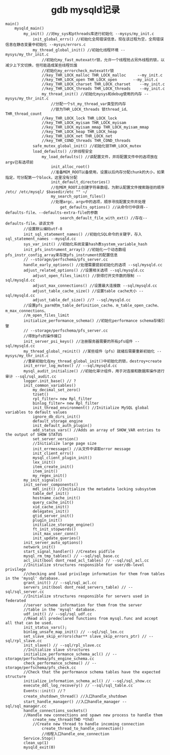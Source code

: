 # <center>gdb mysqld记录</center>

	main()
		mysqld_main()
			my_init() //对my_sys和pthreads库进行初始化 --mysys/my_init.c
				init_global_errs() //初始化全局错误信息，现在该过程为空，全局错误信息在静态变量中初始化 --mysys/errors.c
				my_thread_global_init() //初始化线程环境 --mysys/my_thr_init.c
					//初始化my_fast_mutexattr锁，允许一个线程抢占另外线程的锁，以减少上下文切换，但可能造成某些线程饥饿
					//初始化my_errorcheck_mutexattr锁
					//key_THR_LOCK_malloc THR_LOCK_malloc     --my_init.c
					//key_THR_LOCK_open THR_LOCK_open       --my_init.c
					//key_THR_LOCK_charset THR_LOCK_charset    --my_init.c
					//key_THR_LOCK_threads THR_LOCK_threads    --my_init.c
					my_thread_init() //初始化mysys和debug使用的内存 --mysys/my_thr_init.c
						//分配一个st_my_thread_var类型的内存   
						//锁为THR_LOCK_threads 锁thread_id、THR_thread_count
					//key_THR_LOCK_lock THR_LOCK_lock
					//key_THR_LOCK_myisam THR_LOCK_myisam
					//key_THR_LOCK_myisam_mmap THR_LOCK_myisam_mmap
					//key_THR_LOCK_heap THR_LOCK_heap
					//key_THR_LOCK_net THR_LOCK_net
					//key_THR_COND_threads THR_COND_threads
				safe_mutex_global_init() //初始化锁THR_LOCK_mutex
				load_defaults() //非线程安全
					my_load_defaults() //读配置文件，并将配置文件中的选项放在argv已有选项前
						init_alloc_root() 
						//准备MEM_ROOT以备使用，设置以后内存分配chunk的大小，如果指定，可分配第一个block，这里没有分配
						init_default_directories() 
						//在MEM_ROOT上创建字符串数组，为默认配置文件搜索路径的顺序 /etc/ /etc/mysql/ $basedir/etc "" ~/
						my_search_option_files()
						//处理argc、argv中的选项，顺序寻找配置文件并处理
							get_defaults_options() //从命令行中获得--defaults-file、--defaults-extra-file的参数
							search_default_file_with_ext() //存在--defaults-file，读该文件
			//设置默认编码utf-8
			init_sql_statement_names() //初始化SQL命令的关键字，存入sql_statement_names --mysqld.cc
			sys_var_init() //初始化系统变量hash表system_variable_hash
			init_pfs_instrument_array() //初始化一个动态数组pfs_instr_config_array来存放pfs_instrument的配置信息
			// --storage/perfschema/pfs_server.cc
			handle_early_options() //处理需要提前初始化的选项 --sql/mysqld.cc
			adjust_related_options() //设置相关选项 --sql/mysqld.cc
				adjust_open_files_limit() //获得打开文件数的限制 --sql/mysqld.cc
				adjust_max_connections() //设置最大连接数 --sql/mysqld.cc
				adjust_table_cache_size() //设置table cache大小 --sql/mysqld.cc
				adjust_table_def_size() //? --sql/mysqld.cc
			//设置pfs_parm的m_table_definition_cache、m_table_open_cache、m_max_connections、
			//m_open_files_limit
			initialize_performance_schema() //初始化performance schema存储引擎
			// --storage/perfschema/pfs_server.cc
			//得到pfs的操作接口
			init_server_psi_keys() //注册服务器需要的所有pfs组件 --sql/mysqld.cc
			my_thread_global_reinit() //某些组件（pfs）就绪后需要重新初始化 --mysys/my_thr_init.c
			//重新初始化在my_thread_global_init()中初始化的锁，destroy+create
			init_error_log_mutex() // --sql/mysqld.cc
			mysql_audit_initialize() //初始化审计组件，用于对连接和数据库操作进行审计 --sql/sql_audit.cc
			logger.init_base() // ?
			init_common_variables()
				my_decimal_set_zero()
				tzset()
				rpl_filter= new Rpl_filter
				binlog_filter= new Rpl_filter
				init_thread_environment() //Initialize MySQL global variables to default values
				ignore_db_dirs_init()
				default_storage_engine
				init_default_auth_plugin()
				add_status_vars() //Adds an array of SHOW_VAR entries to the output of SHOW STATUS
				set_server_version()
				//Initialize large page size
				init_errmessage() //从文件中读取error message
				init_client_errs()
				mysql_client_plugin_init()
				lex_init()
				item_create_init()
				item_init()
				my_regex_init()
			my_init_signals()
			init_server_components()
				mdl_init() //Initialize the metadata locking subsystem
				table_def_init()
				hostname_cache_init()
				query_cache_init()
				xid_cache_init()
				delegates_init()
				gtid_server_init()
				plugin_init()
				initialize_storage_engine()
				ft_init_stopwords()
				init_max_user_conn()
				init_update_queries()
			init_server_auto_options()
			network_init()
			start_signal_handler() //Creates pidfile
			mysql_rm_tmp_tables() // --sql/sql_base.cc
			acl_init(bool dont_read_acl_tables) // --sql/sql_acl.cc
			//Initialize structures responsible for user/db-level privilege 
			//checking and load privilege information for them from tables in the 'mysql' database.
			grant_init() // --sql/sql_acl.cc
			servers_init(bool dont_read_servers_table) // --sql/sql_server.cc
			//Initialize structures responsible for servers used in federated
			//server scheme information for them from the server
			//table in the 'mysql' database.
			udf_init() // --sql/sql_udf.cc
			//Read all predeclared functions from mysql.func and accept all that can be used.
			init_status_vars();
			binlog_unsafe_map_init() // --sql/sql_lex.cc
			set_slave_skip_errors(char** slave_skip_errors_ptr) // --sql/rpl_slave.cc
			init_slave() // --sql/rpl_slave.cc
			//Initialize slave structures
			initialize_performance_schema_acl() // --storage/perfschema/pfs_engine_schema.cc
			check_performance_schema() // --storage/perfschema/pfs_check.cc
			//Check that the performance schema tables have the expected structure
			initialize_information_schema_acl() // --sql/sql_show.cc
			execute_ddl_log_recovery() // --sql/sql_table.cc
			Events::init() //？
			create_shutdown_thread() //入口handle_shutdown
			start_handle_manager() //入口handle_manager --sql/sql_manager.cc
			handle_connections_sockets() 
			//Handle new connections and spawn new process to handle them
				create_new_thread(THD *thd)
				//Create new thread to handle incoming connection
					create_thread_to_handle_connection()
					//线程入口handle_one_connection
			Service.Stop()
			clean_up(1)
			mysqld_exit(0)